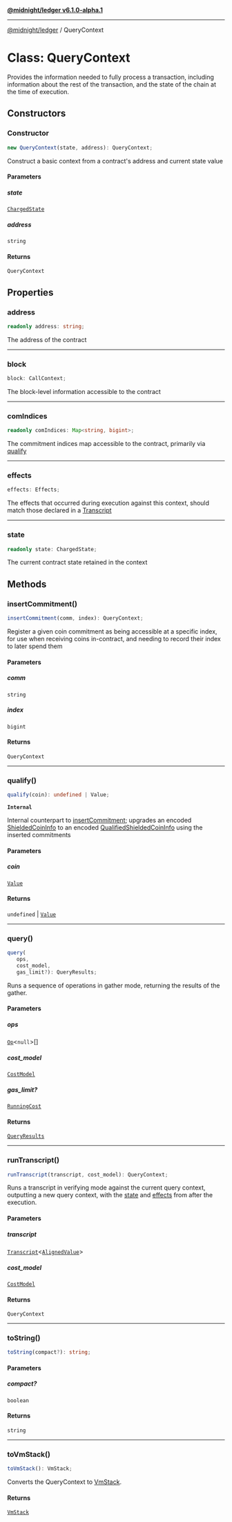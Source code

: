 [**@midnight/ledger v6.1.0-alpha.1**](../README.md)

***

[@midnight/ledger](../globals.md) / QueryContext

# Class: QueryContext

Provides the information needed to fully process a transaction, including
information about the rest of the transaction, and the state of the chain at
the time of execution.

## Constructors

### Constructor

```ts
new QueryContext(state, address): QueryContext;
```

Construct a basic context from a contract's address and current state
value

#### Parameters

##### state

[`ChargedState`](ChargedState.md)

##### address

`string`

#### Returns

`QueryContext`

## Properties

### address

```ts
readonly address: string;
```

The address of the contract

***

### block

```ts
block: CallContext;
```

The block-level information accessible to the contract

***

### comIndices

```ts
readonly comIndices: Map<string, bigint>;
```

The commitment indices map accessible to the contract, primarily via
[qualify](#qualify)

***

### effects

```ts
effects: Effects;
```

The effects that occurred during execution against this context, should
match those declared in a [Transcript](../type-aliases/Transcript.md)

***

### state

```ts
readonly state: ChargedState;
```

The current contract state retained in the context

## Methods

### insertCommitment()

```ts
insertCommitment(comm, index): QueryContext;
```

Register a given coin commitment as being accessible at a specific index,
for use when receiving coins in-contract, and needing to record their
index to later spend them

#### Parameters

##### comm

`string`

##### index

`bigint`

#### Returns

`QueryContext`

***

### qualify()

```ts
qualify(coin): undefined | Value;
```

**`Internal`**

Internal counterpart to [insertCommitment](#insertcommitment); upgrades an encoded
[ShieldedCoinInfo](../type-aliases/ShieldedCoinInfo.md) to an encoded [QualifiedShieldedCoinInfo](../type-aliases/QualifiedShieldedCoinInfo.md) using the
inserted commitments

#### Parameters

##### coin

[`Value`](../type-aliases/Value.md)

#### Returns

`undefined` \| [`Value`](../type-aliases/Value.md)

***

### query()

```ts
query(
   ops, 
   cost_model, 
   gas_limit?): QueryResults;
```

Runs a sequence of operations in gather mode, returning the results of the
gather.

#### Parameters

##### ops

[`Op`](../type-aliases/Op.md)\<`null`\>[]

##### cost\_model

[`CostModel`](CostModel.md)

##### gas\_limit?

[`RunningCost`](../type-aliases/RunningCost.md)

#### Returns

[`QueryResults`](QueryResults.md)

***

### runTranscript()

```ts
runTranscript(transcript, cost_model): QueryContext;
```

Runs a transcript in verifying mode against the current query context,
outputting a new query context, with the [state](#state) and [effects](#effects)
from after the execution.

#### Parameters

##### transcript

[`Transcript`](../type-aliases/Transcript.md)\<[`AlignedValue`](../type-aliases/AlignedValue.md)\>

##### cost\_model

[`CostModel`](CostModel.md)

#### Returns

`QueryContext`

***

### toString()

```ts
toString(compact?): string;
```

#### Parameters

##### compact?

`boolean`

#### Returns

`string`

***

### toVmStack()

```ts
toVmStack(): VmStack;
```

Converts the QueryContext to [VmStack](VmStack.md).

#### Returns

[`VmStack`](VmStack.md)
